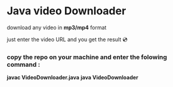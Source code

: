 # Java video Downloader

download any video in **mp3/mp4** format

just enter the video URL and you get the result 💿

### copy the repo on your machine and enter the folowing command :
**javac VideoDownloader.java**
**java VideoDownloader**
